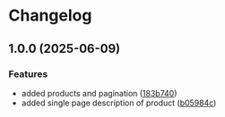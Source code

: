 # Changelog

## 1.0.0 (2025-06-09)


### Features

* added products and pagination ([183b740](https://github.com/venkat-401/next-product-site/commit/183b740de0991138ebc5d31ae1744371db75483a))
* added single page description of product ([b05984c](https://github.com/venkat-401/next-product-site/commit/b05984cb516aac13343ebc381d82ced2f8df631b))
